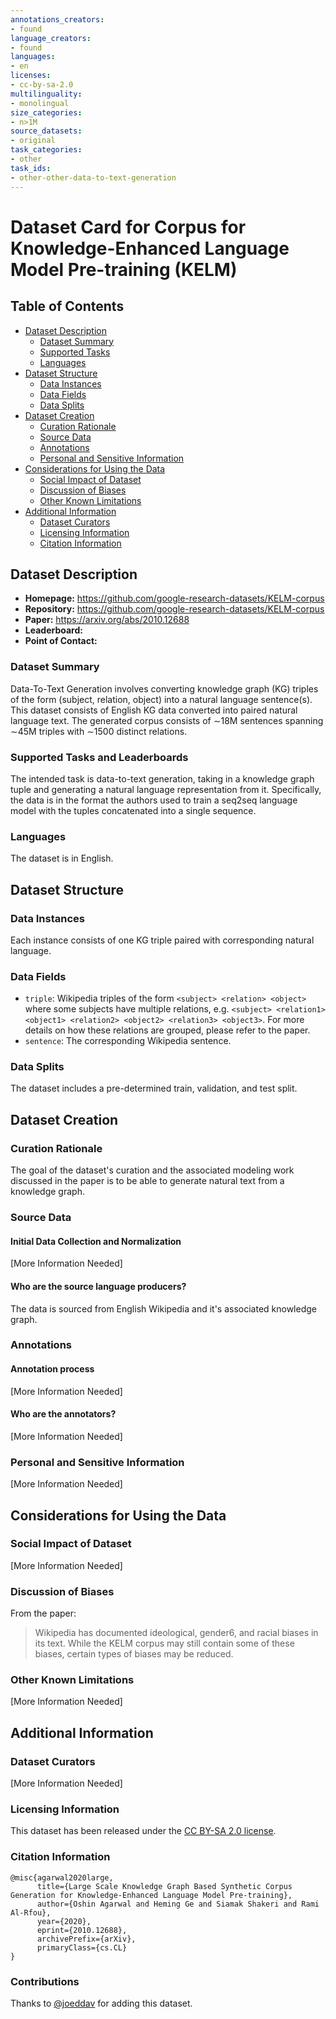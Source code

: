 ```yaml
---
annotations_creators:
- found
language_creators:
- found
languages:
- en
licenses:
- cc-by-sa-2.0
multilinguality:
- monolingual
size_categories:
- n>1M
source_datasets:
- original
task_categories:
- other
task_ids:
- other-other-data-to-text-generation
---
```


# Dataset Card for Corpus for Knowledge-Enhanced Language Model Pre-training (KELM)

## Table of Contents
- [Dataset Description](#dataset-description)
  - [Dataset Summary](#dataset-summary)
  - [Supported Tasks](#supported-tasks-and-leaderboards)
  - [Languages](#languages)
- [Dataset Structure](#dataset-structure)
  - [Data Instances](#data-instances)
  - [Data Fields](#data-instances)
  - [Data Splits](#data-instances)
- [Dataset Creation](#dataset-creation)
  - [Curation Rationale](#curation-rationale)
  - [Source Data](#source-data)
  - [Annotations](#annotations)
  - [Personal and Sensitive Information](#personal-and-sensitive-information)
- [Considerations for Using the Data](#considerations-for-using-the-data)
  - [Social Impact of Dataset](#social-impact-of-dataset)
  - [Discussion of Biases](#discussion-of-biases)
  - [Other Known Limitations](#other-known-limitations)
- [Additional Information](#additional-information)
  - [Dataset Curators](#dataset-curators)
  - [Licensing Information](#licensing-information)
  - [Citation Information](#citation-information)

## Dataset Description

- **Homepage:** https://github.com/google-research-datasets/KELM-corpus
- **Repository:** https://github.com/google-research-datasets/KELM-corpus
- **Paper:** https://arxiv.org/abs/2010.12688
- **Leaderboard:**
- **Point of Contact:**

### Dataset Summary

Data-To-Text Generation involves converting knowledge graph (KG) triples of the form (subject, relation, object) into
a natural language sentence(s). This dataset consists of English KG data converted into paired natural language text.
The generated corpus consists of ∼18M sentences spanning ∼45M triples with ∼1500 distinct relations.

### Supported Tasks and Leaderboards

The intended task is data-to-text generation, taking in a knowledge graph tuple and generating a natural language
representation from it. Specifically, the data is in the format the authors used to train a seq2seq language model
with the tuples concatenated into a single sequence.

### Languages

The dataset is in English.

## Dataset Structure

### Data Instances

Each instance consists of one KG triple paired with corresponding natural language.

### Data Fields

- `triple`: Wikipedia triples of the form `<subject> <relation> <object>` where some subjects have multiple
relations, e.g. `<subject> <relation1> <object1> <relation2> <object2> <relation3> <object3>`. For more details on
how these relations are grouped, please refer to the paper.
- `sentence`: The corresponding Wikipedia sentence.

### Data Splits

The dataset includes a pre-determined train, validation, and test split.

## Dataset Creation

### Curation Rationale

The goal of the dataset's curation and the associated modeling work discussed in the paper is to be able to generate
natural text from a knowledge graph.

### Source Data

#### Initial Data Collection and Normalization

[More Information Needed]

#### Who are the source language producers?

The data is sourced from English Wikipedia and it's associated knowledge graph.

### Annotations

#### Annotation process

[More Information Needed]

#### Who are the annotators?

[More Information Needed]

### Personal and Sensitive Information

[More Information Needed]

## Considerations for Using the Data

### Social Impact of Dataset

[More Information Needed]

### Discussion of Biases

From the paper:

> Wikipedia has documented ideological, gender6, and racial biases in its text. While the KELM corpus may still
contain some of these biases, certain types of biases may be reduced.

### Other Known Limitations

[More Information Needed]

## Additional Information

### Dataset Curators

[More Information Needed]

### Licensing Information

This dataset has been released under the [CC BY-SA 2.0 license](https://creativecommons.org/licenses/by-sa/2.0/).

### Citation Information

```
@misc{agarwal2020large,
      title={Large Scale Knowledge Graph Based Synthetic Corpus Generation for Knowledge-Enhanced Language Model Pre-training}, 
      author={Oshin Agarwal and Heming Ge and Siamak Shakeri and Rami Al-Rfou},
      year={2020},
      eprint={2010.12688},
      archivePrefix={arXiv},
      primaryClass={cs.CL}
}
```

### Contributions

Thanks to [@joeddav](https://github.com/joeddav) for adding this dataset.